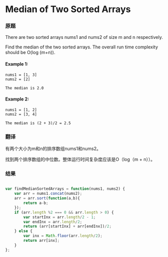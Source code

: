 # Median of Two Sorted Arrays

### 原题

There are two sorted arrays nums1 and nums2 of size m and n respectively.

Find the median of the two sorted arrays. The overall run time complexity should be O(log (m+n)).

#### Example 1:

    nums1 = [1, 3]
    nums2 = [2]

    The median is 2.0
    
#### Example 2:

    nums1 = [1, 2]
    nums2 = [3, 4]

    The median is (2 + 3)/2 = 2.5

### 翻译

有两个大小为m和n的排序数组nums1和nums2。

找到两个排序数组的中位数。整体运行时间复杂度应该是O（log（m + n））。


### 结果

```javascript

var findMedianSortedArrays = function(nums1, nums2) {
    var arr = nums1.concat(nums2);
    arr = arr.sort(function(a,b){
        return a-b;
    });
    if (arr.length %2 === 0 && arr.length > 0) {
        var startInx = arr.length/2 - 1;
        var endInx = arr.length/2;
        return (arr[startInx] + arr[endInx])/2;
    } else {
        var inx = Math.floor(arr.length/2);
        return arr[inx];
    }
};

```
